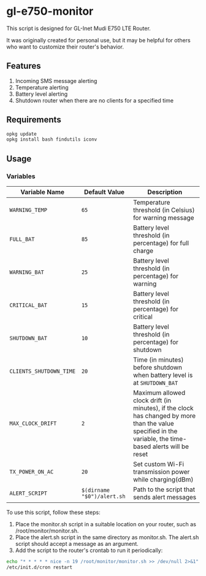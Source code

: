 # gl-e750-monitor

This script is designed for GL-Inet Mudi E750 LTE Router.

It was originally created for personal use, but it may be helpful for others who want to customize their router's behavior.

## Features

1. Incoming SMS message alerting
2. Temperature alerting
3. Battery level alerting
4. Shutdown router when there are no clients for a specified time

## Requirements
```bash
opkg update
opkg install bash findutils iconv
```

## Usage

### Variables

| Variable Name          | Default Value | Description                                             |
| ---------------------- | ------------- | ------------------------------------------------------- |
| `WARNING_TEMP`         | `65`          | Temperature threshold (in Celsius) for warning message  |
| `FULL_BAT`             | `85`          | Battery level threshold (in percentage) for full charge |
| `WARNING_BAT`          | `25`          | Battery level threshold (in percentage) for warning     |
| `CRITICAL_BAT`         | `15`          | Battery level threshold (in percentage) for critical    |
| `SHUTDOWN_BAT`         | `10`          | Battery level threshold (in percentage) for shutdown    |
| `CLIENTS_SHUTDOWN_TIME`| `20`          | Time (in minutes) before shutdown when battery level is at `SHUTDOWN_BAT`  |
| `MAX_CLOCK_DRIFT`      | `2`           | Maximum allowed clock drift (in minutes), if the clock has changed by more than the value specified in the variable, the time-based alerts will be reset |
| `TX_POWER_ON_AC`       | `20` | Set custom Wi-Fi transmission power while charging(dBm) |
| `ALERT_SCRIPT`         | `$(dirname "$0")/alert.sh` | Path to the script that sends alert messages  |

To use this script, follow these steps:

1. Place the monitor.sh script in a suitable location on your router, such as /root/monitor/monitor.sh.
2. Place the alert.sh script in the same directory as monitor.sh. The alert.sh script should accept a message as an argument.
3. Add the script to the router's crontab to run it periodically:
```bash
echo "* * * * * nice -n 19 /root/monitor/monitor.sh >> /dev/null 2>&1" >> /etc/crontabs/root
/etc/init.d/cron restart
```
